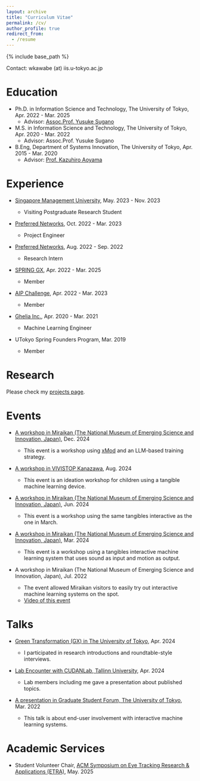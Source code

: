 ```yaml
---
layout: archive
title: "Curriculum Vitae"
permalink: /cv/
author_profile: true
redirect_from:
  - /resume
---
```


{% include base_path %}

Contact: wkawabe (at) iis.u-tokyo.ac.jp

Education
======
* Ph.D. in Information Science and Technology, The University of Tokyo, Apr. 2022 - Mar. 2025
  * Advisor: [Assoc.Prof. Yusuke Sugano](https://www.yusuke-sugano.info/)
* M.S. in Information Science and Technology, The University of Tokyo, Apr. 2020 - Mar. 2022
  * Advisor: Assoc.Prof. Yusuke Sugano
* B.Eng, Department of Systems Innovation, The University of Tokyo, Apr. 2015 - Mar. 2020
  * Advisor: [Prof. Kazuhiro Aoyama](https://www.sys.t.u-tokyo.ac.jp/en/memberpage/170)


Experience
======
* [Singapore Management University](https://www.smu.edu.sg/), May. 2023 - Nov. 2023
  * Visiting Postgraduate Research Student

* [Preferred Networks](https://www.preferred.jp/), Oct. 2022 - Mar. 2023
  * Project Engineer

* [Preferred Networks](https://www.preferred.jp/), Aug. 2022 - Sep. 2022
  * Research Intern
  
* [SPRING GX](https://spring-gx.adm.s.u-tokyo.ac.jp/), Apr. 2022 - Mar. 2025
  * Member

* [AIP Challenge](https://www.jst.go.jp/kisoken/aip/program/wakate/challenge/list2022.html), Apr. 2022 - Mar. 2023
  * Member

* [Ghelia Inc.](https://ghelia.com/), Apr. 2020 - Mar. 2021
  * Machine Learning Engineer

* UTokyo Spring Founders Program, Mar. 2019
  * Member


Research
======
  Please check my [projects page](https://wkawabe.github.io/projects/).
  

Events
======

* [A workshop in Miraikan (The National Museum of Emerging Science and Innovation, Japan)](https://www.miraikan.jst.go.jp/events/202412013732.html), Dec. 2024
  * This event is a workshop using [xMod](https://shadan.xdiversity.org/xmod) and an LLM-based training strategy.

* [A workshop in VIVISTOP Kanazawa](https://www.instagram.com/p/C-6hcWQvLvR/?igsh=dm00OHdzazNhOXEw), Aug. 2024
  * This event is an ideation workshop for children using a tangible machine learning device.

* [A workshop in Miraikan (The National Museum of Emerging Science and Innovation, Japan)](https://www.miraikan.jst.go.jp/events/202406293486.html), Jun. 2024
  * This event is a workshop using the same tangibles interactive as the one in March.

* [A workshop in Miraikan (The National Museum of Emerging Science and Innovation, Japan)](https://www.miraikan.jst.go.jp/research/facilities/tours/#t3), Mar. 2024
  * This event is a workshop using a tangibles interactive machine learning system that uses sound as input and motion as output.

* A workshop in Miraikan (The National Museum of Emerging Science and Innovation, Japan), Jul. 2022
  * The event allowed Miraikan visitors to easily try out interactive machine learning systems on the spot.
  * [Video of this event](https://youtu.be/MX2XYA0LKa8?si=7hV9LGVfgSrCGMcz)




Talks
======

* [Green Transformation (GX) in The University of Tokyo](https://www.u-tokyo.ac.jp/content/400240676.pdf), Apr. 2024
  * I participated in research introductions and roundtable-style interviews.

* [Lab Encounter with CUDANLab, Tallinn University](https://youtu.be/Cm251vBy5sU?si=wg7LfX1_f0KaK_kL), Apr. 2024
  * Lab members including me gave a presentation about published topics.

* [A presentation in Graduate Student Forum, The University of Tokyo](https://tcjs.u-tokyo.ac.jp/ja/archives/3170), Mar. 2022
  * This talk is about end-user involvement with interactive machine learning systems.


Academic Services
======

* Student Volunteer Chair, [ACM Symposium on Eye Tracking Research & Applications (ETRA)](https://etra.acm.org/2025/index.html), May. 2025